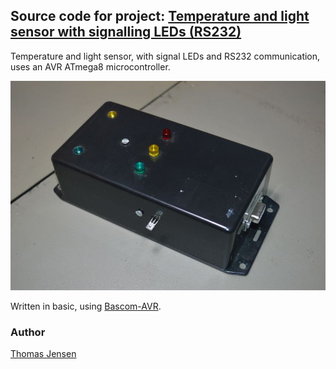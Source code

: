 ## Source code for project: [Temperature and light sensor with signalling LEDs (RS232)](https://link.stdout.no/p)

Temperature and light sensor, with signal LEDs and RS232 communication, uses an AVR ATmega8 microcontroller.

![Temperature and light sensor with signalling LEDs (RS232)](image.jpg)

Written in basic, using [Bascom-AVR](http://www.mcselec.com/).

### Author
[Thomas Jensen](https://thomas.stdout.no)

